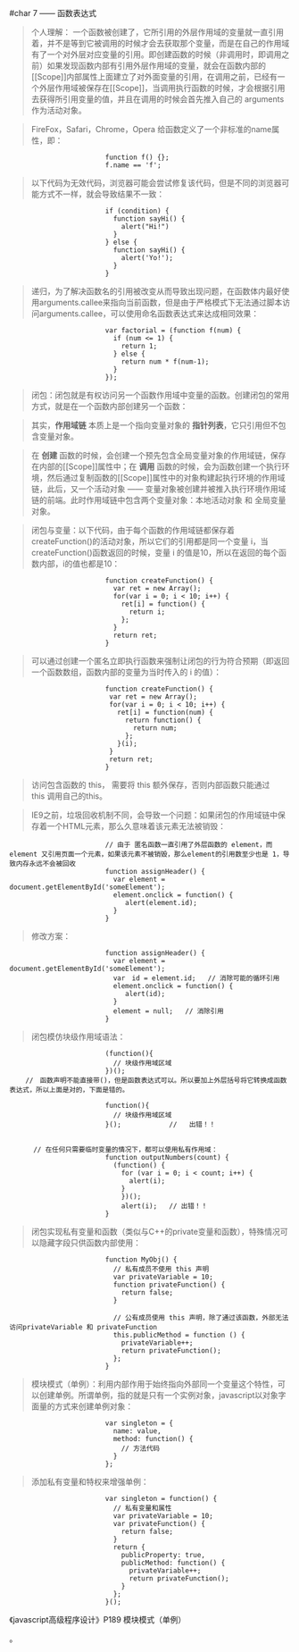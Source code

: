 #char 7 —— 函数表达式

> 个人理解： 一个函数被创建了，它所引用的外层作用域的变量就一直引用着，并不是等到它被调用的时候才会去获取那个变量，而是在自己的作用域有了一个对外层对应变量的引用。即创建函数的时候（非调用时，即调用之前）如果发现函数内部有引用外层作用域的变量，就会在函数内部的[[Scope]]内部属性上面建立了对外面变量的引用，在调用之前，已经有一个外层作用域被保存在[[Scope]]，当调用执行函数的时候，才会根据引用去获得所引用变量的值，并且在调用的时候会首先推入自己的 arguments 作为活动对象。

> FireFox，Safari，Chrome，Opera 给函数定义了一个非标准的name属性，即：

                            function f() {};
                            f.name == 'f';
> 以下代码为无效代码，浏览器可能会尝试修复该代码，但是不同的浏览器可能方式不一样，就会导致结果不一致：

                            if (condition) {
                              function sayHi() {
                                alert("Hi!")
                              }
                            } else {
                              function sayHi() {
                                alert('Yo!');
                              }
                            }

> 递归，为了解决函数名的引用被改变从而导致出现问题，在函数体内最好使用arguments.callee来指向当前函数，但是由于严格模式下无法通过脚本访问arguments.callee，可以使用命名函数表达式来达成相同效果：

                            var factorial = (function f(num) {
                              if (num <= 1) {
                                return 1;
                              } else {
                                return num * f(num-1);
                              }
                            });

> 闭包：闭包就是有权访问另一个函数作用域中变量的函数。创建闭包的常用方式，就是在一个函数内部创建另一个函数：

> 其实，**作用域链** 本质上是一个指向变量对象的 **指针列表**，它只引用但不包含变量对象。

> 在 **创建** 函数的时候，会创建一个预先包含全局变量对象的作用域链，保存在内部的[[Scope]]属性中；在 **调用** 函数的时候，会为函数创建一个执行环境，然后通过复制函数的[[Scope]]属性中的对象构建起执行环境的作用域链，此后，又一个活动对象 —— 变量对象被创建并被推入执行环境作用域链的前端。此时作用域链中包含两个变量对象：本地活动对象 和 全局变量对象。

> 闭包与变量：以下代码，由于每个函数的作用域链都保存着createFunction()的活动对象，所以它们的引用都是同一个变量 i，当 createFunction()函数返回的时候，变量 i 的值是10，所以在返回的每个函数内部，i的值也都是10：

                            function createFunction() {
                              var ret = new Array();
                              for(var i = 0; i < 10; i++) {
                                ret[i] = function() {
                                  return i;
                                };
                              }
                              return ret;
                            }

> 可以通过创建一个匿名立即执行函数来强制让闭包的行为符合预期（即返回一个函数数组，函数内部的变量为当时传入的 i 的值）：

                            function createFunction() {
                             var ret = new Array();
                             for(var i = 0; i < 10; i++) {
                               ret[i] = function(num) {
                                 return function() {
                                   return num;
                                 };
                               }(i);
                             }
                             return ret;
                            }

> 访问包含函数的 this， 需要将 this 额外保存，否则内部函数只能通过　this 调用自己的this。

> IE9之前，垃圾回收机制不同，会导致一个问题：如果闭包的作用域链中保存着一个HTML元素，那么久意味着该元素无法被销毁：

                            // 由于 匿名函数一直引用了外层函数的 element，而 element 又引用页面一个元素，如果该元素不被销毁，那么element的引用数至少也是 1，导致内存永远不会被回收
                            function assignHeader() {
                              var element = document.getElementById('someElement');
                              element.onclick = function() {
                                 alert(element.id);
                              }
                            }

> 修改方案：

                            function assignHeader() {
                              var element = document.getElementById('someElement');
                              var　id = element.id;   // 消除可能的循环引用
                              element.onclick = function() {
                                 alert(id);
                              }
                              element = null;   // 消除引用
                            }

> 闭包模仿块级作用域语法：

                            (function(){
                              // 块级作用域区域
                            })();
        //　函数声明不能直接带()，但是函数表达式可以。所以要加上外层括号将它转换成函数表达式，所以上面是对的，下面是错的。

                            function(){
                              // 块级作用域区域
                            }();            //   出错！！


          // 在任何只需要临时变量的情况下，都可以使用私有作用域：
                            function outputNumbers(count) {
                              (function() {
                                for (var i = 0; i < count; i++) {
                                  alert(i);
                                }
                                })();
                                alert(i);   // 出错！！
                            }

> 闭包实现私有变量和函数（类似与C++的private变量和函数），特殊情况可以隐藏字段只供函数内部使用：

                            function MyObj() {
                              // 私有成员不使用 this 声明
                              var privateVariable = 10;        
                              function privateFunction() {
                                return false;
                              }

                              // 公有成员使用 this 声明，除了通过该函数，外部无法访问privateVariable 和 privateFunction
                              this.publicMethod = function () {    
                                privateVariable++;
                                return privateFunction();
                              };
                            }

> 模块模式（单例）：利用内部作用于始终指向外部同一个变量这个特性，可以创建单例。所谓单例，指的就是只有一个实例对象，javascript以对象字面量的方式来创建单例对象：

                            var singleton = {
                              name: value,
                              method: function() {
                                // 方法代码
                              }
                            };

> 添加私有变量和特权来增强单例：

                            var singleton = function() {
                              // 私有变量和属性
                              var privateVariable = 10;
                              var privateFunction() {
                                return false;
                              }
                              return {
                                publicProperty: true,
                                publicMethod: function() {
                                  privateVariable++;
                                  return privateFunction();
                                }
                              };
                            }();

《javascript高级程序设计》P189 模块模式（单例）


























































。
